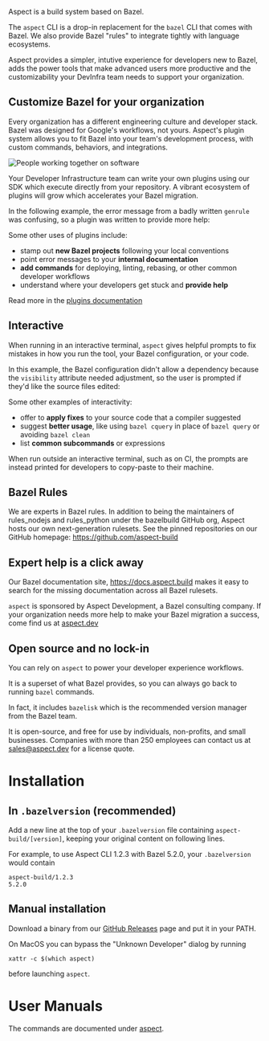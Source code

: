 Aspect is a build system based on Bazel.

The `aspect` CLI is a drop-in replacement for the `bazel` CLI that comes with Bazel.
We also provide Bazel "rules" to integrate tightly with language ecosystems.

Aspect provides a simpler, intutive experience for developers new to Bazel,
adds the power tools that make advanced users more productive
and the customizability your DevInfra team needs to support your organization.

## Customize Bazel for your organization

Every organization has a different engineering culture and developer stack.
Bazel was designed for Google's workflows, not yours.
Aspect's plugin system allows you to fit Bazel into your team's development process,
with custom commands, behaviors, and integrations.

![People working together on software](/people.png)

Your Developer Infrastructure team can write your own plugins using our SDK which execute directly from your repository.
A vibrant ecosystem of plugins will grow which accelerates your Bazel migration.

In the following example, the error message from a badly written `genrule` was confusing,
so a plugin was written to provide more help:

<script id="asciicast-57gaElVKNlb0d8pyZ7JGBDZhL" src="https://asciinema.org/a/57gaElVKNlb0d8pyZ7JGBDZhL.js" async></script>

Some other uses of plugins include:
- stamp out **new Bazel projects** following your local conventions
- point error messages to your **internal documentation**
- **add commands** for deploying, linting, rebasing, or other common developer workflows
- understand where your developers get stuck and **provide help**

Read more in the [plugins documentation](/help/topics/plugins)

## Interactive

When running in an interactive terminal, `aspect` gives helpful prompts to
fix mistakes in how you run the tool, your Bazel configuration, or your code.

In this example, the Bazel configuration didn't allow a dependency because the
`visibility` attribute needed adjustment, so the user is prompted if they'd like
the source files edited:

<script id="asciicast-eL4HL3BZhobRD8U4UIRKzyb8R" src="https://asciinema.org/a/eL4HL3BZhobRD8U4UIRKzyb8R.js" async></script>

Some other examples of interactivity:
- offer to **apply fixes** to your source code that a compiler suggested
- suggest **better usage**, like using `bazel cquery` in place of `bazel query` or avoiding `bazel clean`
- list **common subcommands** or expressions

When run outside an interactive terminal, such as on CI, the prompts are instead printed
for developers to copy-paste to their machine.

## Bazel Rules

We are experts in Bazel rules. In addition to being the maintainers of rules_nodejs and rules_python under the bazelbuild GitHub org, Aspect hosts our own next-generation rulesets.
See the pinned repositories on our GitHub homepage: <https://github.com/aspect-build>

## Expert help is a click away

Our Bazel documentation site, <https://docs.aspect.build> makes it easy to search for
the missing documentation across all Bazel rulesets.

`aspect` is sponsored by Aspect Development, a Bazel consulting company.
If your organization needs more help to make your Bazel migration a success,
come find us at [aspect.dev](https://aspect.dev)

## Open source and no lock-in

You can rely on `aspect` to power your developer experience workflows.

It is a superset of what Bazel provides, so you can always go back to running `bazel` commands.

In fact, it includes `bazelisk` which is the recommended version manager from the Bazel team.

It is open-source, and free for use by individuals, non-profits, and small businesses.
Companies with more than 250 employees can contact us at sales@aspect.dev for a license quote.

# Installation

## In `.bazelversion` (recommended)

Add a new line at the top of your `.bazelversion` file containing `aspect-build/[version]`,
keeping your original content on following lines.

For example, to use Aspect CLI 1.2.3 with Bazel 5.2.0, your `.bazelversion` would contain

```
aspect-build/1.2.3
5.2.0
```

## Manual installation

Download a binary from our [GitHub Releases] page and put it in your PATH.

On MacOS you can bypass the "Unknown Developer" dialog by running

```shell
xattr -c $(which aspect)
```

before launching `aspect`.

# User Manuals

The commands are documented under [aspect](/aspect).

[Bazel]: http://bazel.build
[GitHub Releases]: https://github.com/aspect-dev/aspect-cli/releases

